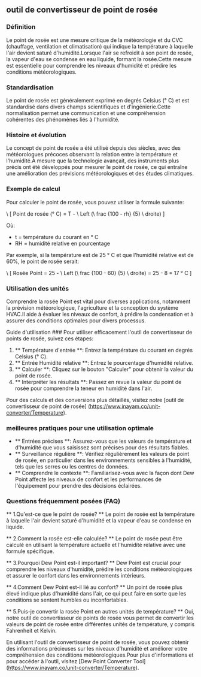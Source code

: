 ## outil de convertisseur de point de rosée

### Définition
Le point de rosée est une mesure critique de la météorologie et du CVC (chauffage, ventilation et climatisation) qui indique la température à laquelle l'air devient saturé d'humidité.Lorsque l'air se refroidit à son point de rosée, la vapeur d'eau se condense en eau liquide, formant la rosée.Cette mesure est essentielle pour comprendre les niveaux d'humidité et prédire les conditions météorologiques.

### Standardisation
Le point de rosée est généralement exprimé en degrés Celsius (° C) et est standardisé dans divers champs scientifiques et d'ingénierie.Cette normalisation permet une communication et une compréhension cohérentes des phénomènes liés à l'humidité.

### Histoire et évolution
Le concept de point de rosée a été utilisé depuis des siècles, avec des météorologues précoces observant la relation entre la température et l'humidité.À mesure que la technologie avançait, des instruments plus précis ont été développés pour mesurer le point de rosée, ce qui entraîne une amélioration des prévisions météorologiques et des études climatiques.

### Exemple de calcul
Pour calculer le point de rosée, vous pouvez utiliser la formule suivante:

\ [
Point de rosée (° C) = T - \ Left (\ frac {100 - rh} {5} \ droite)
\]

Où:
- t = température du courant en ° C
- RH = humidité relative en pourcentage

Par exemple, si la température est de 25 ° C et que l'humidité relative est de 60%, le point de rosée serait:

\ [
Rosée Point = 25 - \ Left (\ frac {100 - 60} {5} \ droite) = 25 - 8 = 17 ° C
\]

### Utilisation des unités
Comprendre la rosée Point est vital pour diverses applications, notamment la prévision météorologique, l'agriculture et la conception du système HVAC.Il aide à évaluer les niveaux de confort, à prédire la condensation et à assurer des conditions optimales pour divers processus.

Guide d'utilisation ###
Pour utiliser efficacement l'outil de convertisseur de points de rosée, suivez ces étapes:

1. ** Température d'entrée **: Entrez la température du courant en degrés Celsius (° C).
2. ** Entrée Humidité relative **: Entrez le pourcentage d'humidité relative.
3. ** Calculer **: Cliquez sur le bouton "Calculer" pour obtenir la valeur du point de rosée.
4. ** Interpréter les résultats **: Passez en revue la valeur du point de rosée pour comprendre la teneur en humidité dans l'air.

Pour des calculs et des conversions plus détaillés, visitez notre [outil de convertisseur de point de rosée] (https://www.inayam.co/unit-converter/Temperature).

### meilleures pratiques pour une utilisation optimale
- ** Entrées précises **: Assurez-vous que les valeurs de température et d'humidité que vous saisissez sont précises pour des résultats fiables.
- ** Surveillance régulière **: Vérifiez régulièrement les valeurs de point de rosée, en particulier dans les environnements sensibles à l'humidité, tels que les serres ou les centres de données.
- ** Comprendre le contexte **: Familiarisez-vous avec la façon dont Dew Point affecte les niveaux de confort et les performances de l'équipement pour prendre des décisions éclairées.

### Questions fréquemment posées (FAQ)

** 1.Qu'est-ce que le point de rosée? **
Le point de rosée est la température à laquelle l'air devient saturé d'humidité et la vapeur d'eau se condense en liquide.

** 2.Comment la rosée est-elle calculée? **
Le point de rosée peut être calculé en utilisant la température actuelle et l'humidité relative avec une formule spécifique.

** 3.Pourquoi Dew Point est-il important? **
Dew Point est crucial pour comprendre les niveaux d'humidité, prédire les conditions météorologiques et assurer le confort dans les environnements intérieurs.

** 4.Comment Dew Point est-il lié au confort? **
Un point de rosée plus élevé indique plus d'humidité dans l'air, ce qui peut faire en sorte que les conditions se sentent humbles ou inconfortables.

** 5.Puis-je convertir la rosée Point en autres unités de température? **
Oui, notre outil de convertisseur de points de rosée vous permet de convertir les valeurs de point de rosée entre différentes unités de température, y compris Fahrenheit et Kelvin.

En utilisant l'outil de convertisseur de point de rosée, vous pouvez obtenir des informations précieuses sur les niveaux d'humidité et améliorer votre compréhension des conditions météorologiques.Pour plus d'informations et pour accéder à l'outil, visitez [Dew Point Converter Tool] (https://www.inayam.co/unit-converter/Temperature).